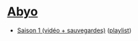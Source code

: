 # [Abyo](https://www.youtube.com/channel/UCJdnD44A6rgjVbc4u7zNQJw)

- [Saison 1 (vidéo + sauvegardes)](https://github.com/abyo/sos_fr/tree/main/S1) ([playlist](https://www.youtube.com/watch?v=TGmX34bu1Sc&list=PLvhIoZslTNqlP0r36X2trT8bV8CddWzWN))